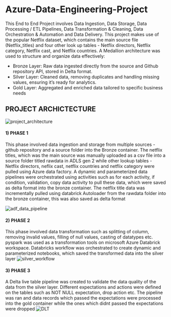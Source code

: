 # Azure-Data-Engineering-Project
This End to End Project involves Data Ingestion, Data Storage, Data Processing / ETL Pipelines, Data Transformation & Cleaning, Data Orchestration & Automation and Data Delivery. This project makes use of the popular Netflix dataset, which contains the main source file (Netflix_titles) and four other look up tables - Netflix directors, Netflix category, Netflix cast, and Netflix countries. 
A Medallion architecture was used to structure and organize data effectively:
- Bronze Layer: Raw data ingested directly from the source and Github repository API, stored in Delta format.
- Silver Layer: Cleaned data, removing duplicates and handling missing values, ensuring it’s ready for analytics.
- Gold Layer: Aggregated and enriched data tailored to specific business needs

## PROJECT ARCHICTECTURE
![project_architecture](https://private-user-images.githubusercontent.com/121890747/453922655-d477b71f-1c48-49cc-813c-f3f8d273f512.png?jwt=eyJhbGciOiJIUzI1NiIsInR5cCI6IkpXVCJ9.eyJpc3MiOiJnaXRodWIuY29tIiwiYXVkIjoicmF3LmdpdGh1YnVzZXJjb250ZW50LmNvbSIsImtleSI6ImtleTUiLCJleHAiOjE3NDk2NDczNjUsIm5iZiI6MTc0OTY0NzA2NSwicGF0aCI6Ii8xMjE4OTA3NDcvNDUzOTIyNjU1LWQ0NzdiNzFmLTFjNDgtNDljYy04MTNjLWYzZjhkMjczZjUxMi5wbmc_WC1BbXotQWxnb3JpdGhtPUFXUzQtSE1BQy1TSEEyNTYmWC1BbXotQ3JlZGVudGlhbD1BS0lBVkNPRFlMU0E1M1BRSzRaQSUyRjIwMjUwNjExJTJGdXMtZWFzdC0xJTJGczMlMkZhd3M0X3JlcXVlc3QmWC1BbXotRGF0ZT0yMDI1MDYxMVQxMzA0MjVaJlgtQW16LUV4cGlyZXM9MzAwJlgtQW16LVNpZ25hdHVyZT05ZjQ0MGQ4NzBlODg5OGNmM2Y3YzVjZjQ3NzE1MGRlYTdiM2QzNjRlNjliYmQ4NWJmZDZlMjAwYzdiZGI2NjkzJlgtQW16LVNpZ25lZEhlYWRlcnM9aG9zdCJ9.o_AOy24VHabxYMCIH92hLKyjefmbsJxFLNmOOg0tbFg)



#### **1) PHASE 1**
This phase involved data ingestion and storage from multiple sources - github repository and a source folder into the Bronze container. The netflix titles, which was the main source was manually uploaded as a csv file into a source folder titled rawdata in ADLS gen 2 while other lookup tables - Netflix directors, neflix cast, netflix countries and netflix category were pulled using Azure data factory. A dynamic and parameterized data pipelines were orchestrated using activities such as for each activity, if condition, validation, copy data activity to pull these data, which were saved as delta format into the bronze container. The netflix title data was incrementally pulled using databrick Autoloader from the rawdata folder into the bronze container, this was also saved as delta format
   
![adf_data_pipeline](https://private-user-images.githubusercontent.com/121890747/453949832-92fd0b31-0ee6-4218-9580-efebdbfe61cd.png?jwt=eyJhbGciOiJIUzI1NiIsInR5cCI6IkpXVCJ9.eyJpc3MiOiJnaXRodWIuY29tIiwiYXVkIjoicmF3LmdpdGh1YnVzZXJjb250ZW50LmNvbSIsImtleSI6ImtleTUiLCJleHAiOjE3NDk2NTA3MDYsIm5iZiI6MTc0OTY1MDQwNiwicGF0aCI6Ii8xMjE4OTA3NDcvNDUzOTQ5ODMyLTkyZmQwYjMxLTBlZTYtNDIxOC05NTgwLWVmZWJkYmZlNjFjZC5wbmc_WC1BbXotQWxnb3JpdGhtPUFXUzQtSE1BQy1TSEEyNTYmWC1BbXotQ3JlZGVudGlhbD1BS0lBVkNPRFlMU0E1M1BRSzRaQSUyRjIwMjUwNjExJTJGdXMtZWFzdC0xJTJGczMlMkZhd3M0X3JlcXVlc3QmWC1BbXotRGF0ZT0yMDI1MDYxMVQxNDAwMDZaJlgtQW16LUV4cGlyZXM9MzAwJlgtQW16LVNpZ25hdHVyZT00YTgxYWUwYjk1YTc5NTgzZTYwZGQ0OWExMjhhZmNkMTY3NzczZWE5NzE5ZWVlMWM2ZTNmOWM3ZGE1OGU0ZDNiJlgtQW16LVNpZ25lZEhlYWRlcnM9aG9zdCJ9.guq5ZKv3XdIzAsVLl_E8E7tAtAJ83T8QMlpzkNzXZvY)

#### **2) PHASE 2**
This phase involved data transformation such as splitting of column, removing invalid values, filling of null values, casting of datatypes etc. pyspark was used as a transformation tools on microsoft Azure Databrick workspace. Databricks workflow was orchestrated to create dynamic and parameterized notebooks, which saved the transformed data into the silver layer 
![silver_workflow](https://private-user-images.githubusercontent.com/121890747/453961432-b53605ce-25fc-49b1-8275-8ca2972cd7c6.png?jwt=eyJhbGciOiJIUzI1NiIsInR5cCI6IkpXVCJ9.eyJpc3MiOiJnaXRodWIuY29tIiwiYXVkIjoicmF3LmdpdGh1YnVzZXJjb250ZW50LmNvbSIsImtleSI6ImtleTUiLCJleHAiOjE3NDk2NTIwNDQsIm5iZiI6MTc0OTY1MTc0NCwicGF0aCI6Ii8xMjE4OTA3NDcvNDUzOTYxNDMyLWI1MzYwNWNlLTI1ZmMtNDliMS04Mjc1LThjYTI5NzJjZDdjNi5wbmc_WC1BbXotQWxnb3JpdGhtPUFXUzQtSE1BQy1TSEEyNTYmWC1BbXotQ3JlZGVudGlhbD1BS0lBVkNPRFlMU0E1M1BRSzRaQSUyRjIwMjUwNjExJTJGdXMtZWFzdC0xJTJGczMlMkZhd3M0X3JlcXVlc3QmWC1BbXotRGF0ZT0yMDI1MDYxMVQxNDIyMjRaJlgtQW16LUV4cGlyZXM9MzAwJlgtQW16LVNpZ25hdHVyZT1iOGY2MDA1ZDhiNGI4MzM1ZTYxMzA1OTBkZjhlYmE2NTgyZDUxOGIxNjhlMWY0ODg5YmI0N2FiNGUzMzkyZTIxJlgtQW16LVNpZ25lZEhlYWRlcnM9aG9zdCJ9.NYu6v5r4DDLLVblCjWxVGhXvrImEe6qxXTDb02NFk4k)

#### **3) PHASE 3**
A Delta live table pipeline was created to validate the data quality of the data from the silver layer. Different expectations and actions were defined on the tables such as NOT NULL expectation, drop action etc. The pipeline was ran and data records which passed the expectations were processed into the gold container while the ones which didnt passed the expectations were dropped
![DLT](https://private-user-images.githubusercontent.com/121890747/453973262-1517a8c5-dce5-4000-ba5a-6ec1aa6f519b.png?jwt=eyJhbGciOiJIUzI1NiIsInR5cCI6IkpXVCJ9.eyJpc3MiOiJnaXRodWIuY29tIiwiYXVkIjoicmF3LmdpdGh1YnVzZXJjb250ZW50LmNvbSIsImtleSI6ImtleTUiLCJleHAiOjE3NDk2NTM0OTYsIm5iZiI6MTc0OTY1MzE5NiwicGF0aCI6Ii8xMjE4OTA3NDcvNDUzOTczMjYyLTE1MTdhOGM1LWRjZTUtNDAwMC1iYTVhLTZlYzFhYTZmNTE5Yi5wbmc_WC1BbXotQWxnb3JpdGhtPUFXUzQtSE1BQy1TSEEyNTYmWC1BbXotQ3JlZGVudGlhbD1BS0lBVkNPRFlMU0E1M1BRSzRaQSUyRjIwMjUwNjExJTJGdXMtZWFzdC0xJTJGczMlMkZhd3M0X3JlcXVlc3QmWC1BbXotRGF0ZT0yMDI1MDYxMVQxNDQ2MzZaJlgtQW16LUV4cGlyZXM9MzAwJlgtQW16LVNpZ25hdHVyZT1iNzc2M2UwZjc4NmMwZWFhYjM1OGZlOGY5YTNkM2U2NDVmZTQ4ZDgyMWU5YTM3YThlM2Q3OWFhYmE5Y2NjYWY0JlgtQW16LVNpZ25lZEhlYWRlcnM9aG9zdCJ9.OLVjT-mD7Audhb2FiIW7cSIy_zpxie4GNZO0tEksZ8o)

